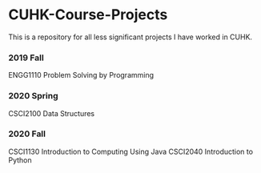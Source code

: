 # CUHK-Course-Projects
This is a repository for all less significant projects I have worked in CUHK.

### 2019 Fall
ENGG1110  Problem Solving by Programming

### 2020 Spring
CSCI2100  Data Structures

### 2020 Fall
CSCI1130  Introduction to Computing Using Java
CSCI2040  Introduction to Python
